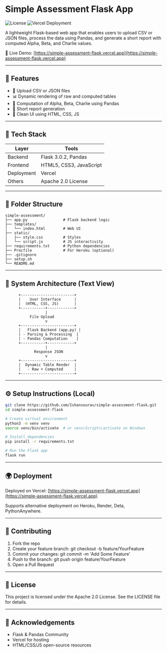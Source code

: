 
# Simple Assessment Flask App

![License](https://img.shields.io/badge/license-Apache%202.0-blue.svg)
![Vercel Deployment](https://img.shields.io/badge/Live%20Demo-Vercel-success?logo=vercel)

A lightweight Flask-based web app that enables users to upload CSV or JSON files, process the data using Pandas, and generate a short report with computed Alpha, Beta, and Charlie values.

🔗 Live Demo: [https://simple-assessment-flask.vercel.app](https://simple-assessment-flask.vercel.app)

---

## 🚀 Features

- 📂 Upload CSV or JSON files
- 📊 Dynamic rendering of raw and computed tables
- 🧠 Computation of Alpha, Beta, Charlie using Pandas
- 📜 Short report generation
- 🧼 Clean UI using HTML, CSS, JS

---

## 🧪 Tech Stack

| Layer            | Tools                             |
|------------------|------------------------------------|
| Backend          | Flask 3.0.2, Pandas                |
| Frontend         | HTML5, CSS3, JavaScript            |
| Deployment       | Vercel                             |
| Others           | Apache 2.0 License                 |

---

## 🔧 Folder Structure

```
simple-assessment/
├── app.py                # Flask backend logic
├── templates/
│   └── index.html        # Web UI
├── static/
│   ├── style.css         # Styles
│   └── script.js         # JS interactivity
├── requirements.txt      # Python dependencies
├── Procfile              # For Heroku (optional)
├── .gitignore
├── setup.sh
└── README.md
```

---

## 🧠 System Architecture (Text View)

```
      +------------------------+
      |    User Interface      |
      |  (HTML, CSS, JS)       |
      +-----------+------------+
                  |
           File Upload
                  v
      +------------------------+
      |   Flask Backend (app.py) |
      | - Parsing & Processing  |
      | - Pandas Computation    |
      +-----------+------------+
                  |
             Response JSON
                  v
      +------------------------+
      |  Dynamic Table Render  |
      |   - Raw + Computed     |
      +------------------------+
```

---

## ⚙️ Setup Instructions (Local)

```bash
git clone https://github.com/Ishansourav/simple-assessment-flask.git
cd simple-assessment-flask

# Create virtual environment
python3 -m venv venv
source venv/bin/activate  # or venv\Scripts\activate on Windows

# Install dependencies
pip install -r requirements.txt

# Run the Flask app
flask run
```

---

## 🌍 Deployment

Deployed on Vercel: [https://simple-assessment-flask.vercel.app](https://simple-assessment-flask.vercel.app)

Supports alternative deployment on Heroku, Render, Deta, PythonAnywhere.

---

## 🤝 Contributing

1. Fork the repo
2. Create your feature branch: git checkout -b feature/YourFeature
3. Commit your changes: git commit -m 'Add Some Feature'
4. Push to the branch: git push origin feature/YourFeature
5. Open a Pull Request

---

## 📜 License

This project is licensed under the Apache 2.0 License. See the LICENSE file for details.

---

## 🙏 Acknowledgements

- Flask & Pandas Community
- Vercel for hosting
- HTML/CSS/JS open-source resources
